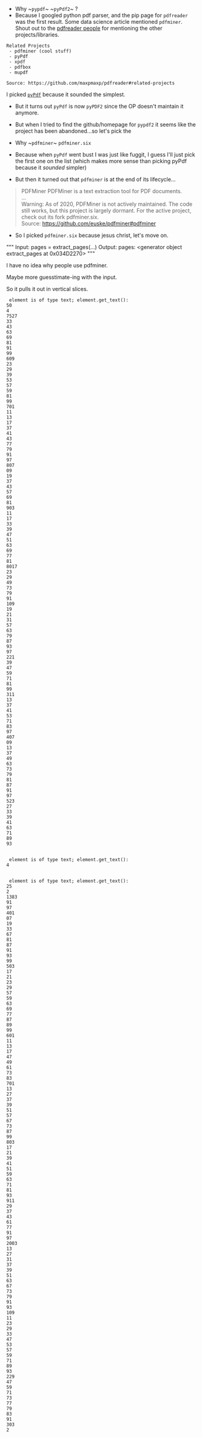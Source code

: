 - Why ~`pypdf`~ ~`pyPdf2`~ ? 
- Because I googled python pdf parser, and the pip page for `pdfreader` was the first result. Some data science article mentioned `pdfminer`. 
Shout out to the [pdfreader people](https://github.com/maxpmaxp/pdfreader#related-projects) for mentioning the other projects/libraries. 
```
Related Projects
 - pdfminer (cool stuff)
 - pyPdf
 - xpdf
 - pdfbox
 - mupdf

Source: https://github.com/maxpmaxp/pdfreader#related-projects
```


I picked [`pyPdf`](https://pypi.org/project/pyPdf/) because it sounded the simplest. 
- But it turns out `pyPdf` is now `pyPDF2` since the OP doesn't maintain it anymore.

- But when I tried to find the github/homepage for `pypdf2` it seems like the project has been abandoned...so let's pick the 

- Why ~`pdfminer`~ `pdfminer.six`
- Because when `pyPdf` went bust I was just like fuggit, I guess I'll just pick the first one on the list (which makes more sense than picking pyPdf because it _sounded_ simpler)
- But then it turned out that `pdfminer` is at the end of its lifecycle...

>  PDFMiner
PDFMiner is a text extraction tool for PDF documents.  
...  
Warning: As of 2020, PDFMiner is not actively maintained. The code still works, but this project is largely dormant. For the active project, check out its fork pdfminer.six.  
Source: https://github.com/euske/pdfminer#pdfminer

- So I picked `pdfminer.six` because jesus christ, let's move on.



"""
Input:
pages = extract_pages(...)
Output:
pages:
<generator object extract_pages at 0x034D2270>
"""


I have no idea why people use pdfminer.

Maybe more guesstimate-ing with the input.




So it pulls it out in vertical slices.
```
 element is of type text; element.get_text():
50
4
7527
33
43
63
69
81
91
99
609
23
29
39
53
57
59
81
99
701
11
13
17
37
41
43
77
79
91
97
807
09
19
37
43
57
69
81
903
11
17
33
39
47
51
63
69
77
81
8017
23
29
49
73
79
91
109
19
21
31
57
63
79
87
93
97
221
39
47
59
71
81
99
311
13
37
41
53
71
83
97
407
09
13
37
49
63
73
79
81
87
91
97
523
27
33
39
41
63
71
89
93


 element is of type text; element.get_text():
4


 element is of type text; element.get_text():
25
2
1383
91
97
401
07
19
33
67
81
87
91
93
99
503
17
21
23
29
57
59
63
69
77
87
89
99
601
11
13
17
47
49
61
73
83
701
13
27
37
39
51
57
67
73
87
99
803
17
21
39
41
51
59
63
71
81
93
911
29
37
43
61
77
91
97
2003
13
27
31
37
39
51
63
67
73
79
91
93
109
11
23
29
33
47
53
57
59
71
89
93
229
47
59
71
73
77
79
83
91
303
2
```